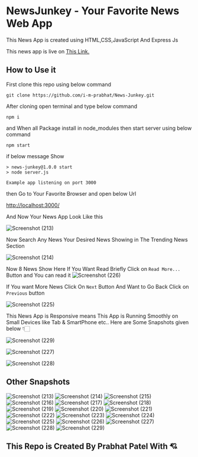 # NewsJunkey - Your Favorite News Web App

This News App is created using HTML,CSS,JavaScript And Express Js

This news app is live on <a href="https://news-junkey.onrender.com/?q=all&pageno=1">This Link.</a>

## How to Use it

First clone this repo using below command

```
git clone https://github.com/i-m-prabhat/News-Junkey.git
```

After cloning open terminal and type below command

```
npm i
```

and When all Package install in node_modules then start server using below command

```
npm start
```

if below message Show

```
> news-junkey@1.0.0 start
> node server.js

Example app listening on port 3000
```

then Go to Your Favorite Browser and open below Url

<a href="http://localhost:3000/">http://localhost:3000/</a>

And Now Your News App Look Like this

![Screenshot (213)](https://user-images.githubusercontent.com/117756490/216819732-774ebcba-50c3-4d5d-9eed-3de371c3cb7f.png)


Now Search Any News Your Desired News Showing in The Trending News Section

![Screenshot (214)](https://user-images.githubusercontent.com/117756490/216819971-2452c173-db02-4180-8a90-376a849478b3.png)

Now 8 News Show Here If You Want Read Briefly Click on ``Read More...`` Button and You can read it 
![Screenshot (226)](https://user-images.githubusercontent.com/117756490/216820118-2cdf3d94-bae0-494a-9a72-828242310c64.png)


If You want More News Click On ``Next`` Button  And Want to Go Back Click on ``Previous`` button

![Screenshot (225)](https://user-images.githubusercontent.com/117756490/216820224-38895391-e509-4476-9edb-a8f737ae5195.png)

This News App is Responsive means This App is Running Smoothly on Small Devices like Tab & SmartPhone etc..
Here are Some Snapshots given below 👇🏻

![Screenshot (229)](https://user-images.githubusercontent.com/117756490/216820688-0c584d9e-dee5-4821-852d-05ff99f74547.png)

![Screenshot (227)](https://user-images.githubusercontent.com/117756490/216820692-e3c59e1f-116e-40b4-bb4f-9dff2a8efb2e.png)

![Screenshot (228)](https://user-images.githubusercontent.com/117756490/216820693-bc3b2119-100f-4b61-9504-91d4a91a1a41.png)

## Other Snapshots

![Screenshot (213)](https://user-images.githubusercontent.com/117756490/216820829-5e43cc2a-c3ef-4d53-b053-2b70e1685fdc.png)
![Screenshot (214)](https://user-images.githubusercontent.com/117756490/216820831-50cedee8-79c3-4237-b922-31e94767294f.png)
![Screenshot (215)](https://user-images.githubusercontent.com/117756490/216820832-08c2eefa-d251-4393-80d1-c74df13a39ee.png)
![Screenshot (216)](https://user-images.githubusercontent.com/117756490/216820833-ef9f74fa-5a6b-4c9e-a7d1-c82f08c6ec7c.png)
![Screenshot (217)](https://user-images.githubusercontent.com/117756490/216820834-95c1ea2e-e283-4a9c-b1d6-561f65adbc5c.png)
![Screenshot (218)](https://user-images.githubusercontent.com/117756490/216820835-1f55def2-6c84-4ec5-a454-ad75ac96791e.png)
![Screenshot (219)](https://user-images.githubusercontent.com/117756490/216820837-a26d5b31-9098-4e60-b602-562bda881e6e.png)
![Screenshot (220)](https://user-images.githubusercontent.com/117756490/216820839-573198e8-1eac-46cb-9266-47be1c24e331.png)
![Screenshot (221)](https://user-images.githubusercontent.com/117756490/216820842-58d5de6c-868a-415b-bb89-c43b24904ae2.png)
![Screenshot (222)](https://user-images.githubusercontent.com/117756490/216820844-b5bf2acc-3d1e-4d47-874c-d9b9a9ed8686.png)
![Screenshot (223)](https://user-images.githubusercontent.com/117756490/216820846-286f720d-bbba-41aa-9e46-8d8d92b1c704.png)
![Screenshot (224)](https://user-images.githubusercontent.com/117756490/216820848-ad6e038c-bb1f-47a8-a0f2-4e0ffd3f5b9a.png)
![Screenshot (225)](https://user-images.githubusercontent.com/117756490/216820849-7f0a7b44-1db3-43d5-a4a3-66840eac1394.png)
![Screenshot (226)](https://user-images.githubusercontent.com/117756490/216820851-32410c8d-4507-4a30-90bd-1cd83d81b23b.png)
![Screenshot (227)](https://user-images.githubusercontent.com/117756490/216820852-06d64133-c944-4332-8c6f-2a393f0c66b3.png)
![Screenshot (228)](https://user-images.githubusercontent.com/117756490/216820854-88302f58-0f1f-4db6-94db-89d8411682df.png)
![Screenshot (229)](https://user-images.githubusercontent.com/117756490/216820825-f37948bd-83d5-4353-834f-b9f62b98239a.png)

## This Repo is Created By Prabhat Patel With 💘
